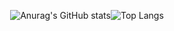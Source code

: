 

<div align = "center">
  
![Anurag's GitHub stats](https://github-readme-stats.vercel.app/api?username=kyoonge&show_icons=true&theme=tokyonight)![Top Langs](https://github-readme-stats.vercel.app/api/top-langs/?username=kyoonge&layout=compact&theme=tokyonight)
</div>


